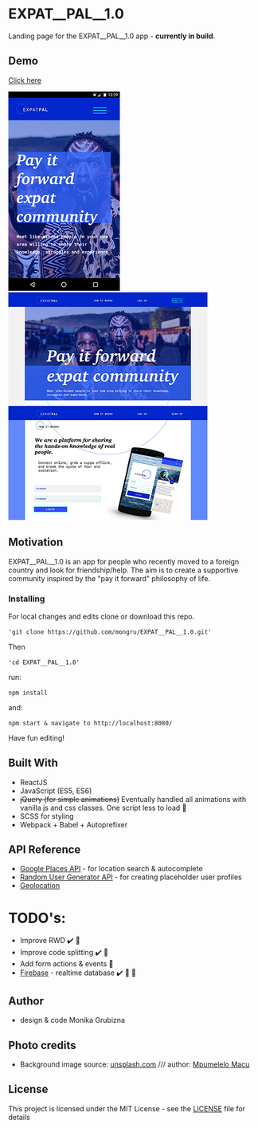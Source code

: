 # EXPAT__PAL__1.0

Landing page for the EXPAT__PAL__1.0 app - **currently in build**.

## Demo
[Click here](https://mongru.github.io/EXPAT__PAL__1.0/)

![Mobile view](/screenshots/mobile_welcome_screen.jpg?raw=true)
![Desktop view](/screenshots/desktop_welcome.jpg?raw=true)  ![Desktop view](/screenshots/desktop_login.jpg?raw=true)

## Motivation

EXPAT__PAL__1.0 is an app for people who recently moved to a foreign country and look for friendship/help. The aim is to create a supportive community inspired by the "pay it forward" philosophy of life.

### Installing

For local changes and edits clone or download this repo.

```
'git clone https://github.com/mongru/EXPAT__PAL__1.0.git'
```

Then
```
'cd EXPAT__PAL__1.0'
```

run:

```
npm install
```

and:

```
npm start & navigate to http://localhost:8080/
```

Have fun editing!

## Built With

* ReactJS
* JavaScript (ES5, ES6)
* ~~jQuery (for simple animations)~~ Eventually handled all animations with vanilla js and css classes. One script less to load :tada:
* SCSS for styling
* Webpack + Babel + Autoprefixer

## API Reference

* [Google Places API](https://developers.google.com/places/) - for location search & autocomplete
* [Random User Generator API](https://randomuser.me/) - for creating placeholder user profiles
* [Geolocation](https://developer.mozilla.org/en-US/docs/Web/API/Navigator/geolocation)

# TODO's:
* Improve RWD :heavy_check_mark: :tada:
* Improve code splitting :heavy_check_mark: :seedling:
* Add form actions & events :seedling:
* [Firebase](https://rometools.github.io/rome/) - realtime database :heavy_check_mark: :tada: :seedling:

## Author

* design & code Monika Grubizna

## Photo credits

* Background image source: [unsplash.com](https://unsplash.com/) /// author: [Mpumelelo Macu](www.mpumelelomacu.com)

## License

This project is licensed under the MIT License - see the [LICENSE](LICENSE) file for details
